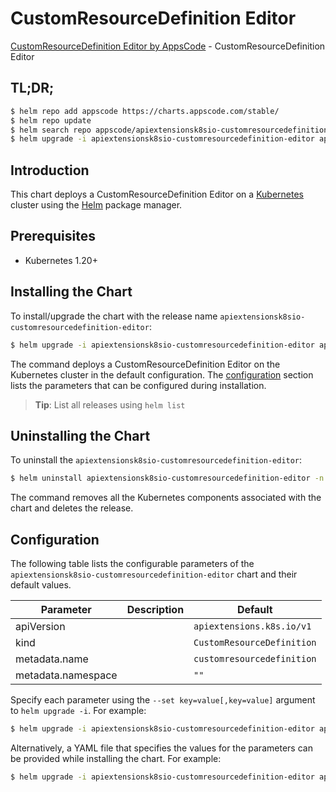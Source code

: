 # CustomResourceDefinition Editor

[CustomResourceDefinition Editor by AppsCode](https://appscode.com) - CustomResourceDefinition Editor

## TL;DR;

```bash
$ helm repo add appscode https://charts.appscode.com/stable/
$ helm repo update
$ helm search repo appscode/apiextensionsk8sio-customresourcedefinition-editor --version=v0.22.0
$ helm upgrade -i apiextensionsk8sio-customresourcedefinition-editor appscode/apiextensionsk8sio-customresourcedefinition-editor -n default --create-namespace --version=v0.22.0
```

## Introduction

This chart deploys a CustomResourceDefinition Editor on a [Kubernetes](http://kubernetes.io) cluster using the [Helm](https://helm.sh) package manager.

## Prerequisites

- Kubernetes 1.20+

## Installing the Chart

To install/upgrade the chart with the release name `apiextensionsk8sio-customresourcedefinition-editor`:

```bash
$ helm upgrade -i apiextensionsk8sio-customresourcedefinition-editor appscode/apiextensionsk8sio-customresourcedefinition-editor -n default --create-namespace --version=v0.22.0
```

The command deploys a CustomResourceDefinition Editor on the Kubernetes cluster in the default configuration. The [configuration](#configuration) section lists the parameters that can be configured during installation.

> **Tip**: List all releases using `helm list`

## Uninstalling the Chart

To uninstall the `apiextensionsk8sio-customresourcedefinition-editor`:

```bash
$ helm uninstall apiextensionsk8sio-customresourcedefinition-editor -n default
```

The command removes all the Kubernetes components associated with the chart and deletes the release.

## Configuration

The following table lists the configurable parameters of the `apiextensionsk8sio-customresourcedefinition-editor` chart and their default values.

|     Parameter      | Description |                Default                |
|--------------------|-------------|---------------------------------------|
| apiVersion         |             | <code>apiextensions.k8s.io/v1</code>  |
| kind               |             | <code>CustomResourceDefinition</code> |
| metadata.name      |             | <code>customresourcedefinition</code> |
| metadata.namespace |             | <code>""</code>                       |


Specify each parameter using the `--set key=value[,key=value]` argument to `helm upgrade -i`. For example:

```bash
$ helm upgrade -i apiextensionsk8sio-customresourcedefinition-editor appscode/apiextensionsk8sio-customresourcedefinition-editor -n default --create-namespace --version=v0.22.0 --set apiVersion=apiextensions.k8s.io/v1
```

Alternatively, a YAML file that specifies the values for the parameters can be provided while
installing the chart. For example:

```bash
$ helm upgrade -i apiextensionsk8sio-customresourcedefinition-editor appscode/apiextensionsk8sio-customresourcedefinition-editor -n default --create-namespace --version=v0.22.0 --values values.yaml
```
